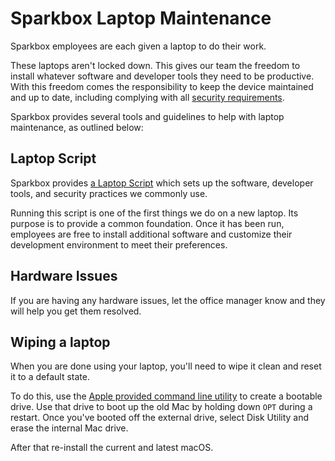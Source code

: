 # Sparkbox Laptop Maintenance

Sparkbox employees are each given a laptop to do their work.

These laptops aren't locked down. This gives our team the
freedom to install whatever software and developer tools they need to be productive. With this freedom comes the responsibility to keep the device maintained and up to date, including complying with all [security requirements](../security/README.md).

Sparkbox provides several tools and guidelines to help with laptop maintenance, as outlined below:

## Laptop Script

Sparkbox provides [a Laptop Script](https://github.com/sparkbox/laptop) which sets up the software, developer tools, and security practices we commonly use.

Running this script is one of the first things we do on a new laptop. Its purpose is to provide a common foundation. Once it has been run, employees are free to install additional software and customize their development environment to meet their preferences.

## Hardware Issues

If you are having any hardware issues, let the office manager know and they will help you get them resolved.

## Wiping a laptop

When you are done using your laptop, you'll need to wipe it clean and reset it to a default state.

To do this, use the [Apple provided command line utility][apple-cli] to create a bootable drive. Use that drive to boot up the old Mac by holding down `OPT` during a restart. Once you've booted off the external drive, select Disk Utility and erase the internal Mac drive.

After that re-install the current and latest macOS.

[apple-cli]: https://support.apple.com/en-us/HT201372
